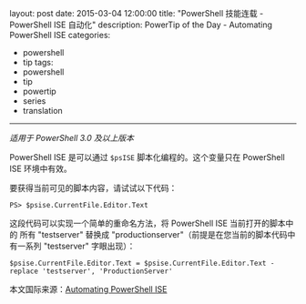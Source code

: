 ﻿layout: post
date: 2015-03-04 12:00:00
title: "PowerShell 技能连载 - PowerShell ISE 自动化"
description: PowerTip of the Day - Automating PowerShell ISE
categories:
- powershell
- tip
tags:
- powershell
- tip
- powertip
- series
- translation
---
_适用于 PowerShell 3.0 及以上版本_

PowerShell ISE 是可以通过 `$psISE` 脚本化编程的。这个变量只在 PowerShell ISE 环境中有效。

要获得当前可见的脚本内容，请试试以下代码：

    PS> $psise.CurrentFile.Editor.Text 

这段代码可以实现一个简单的重命名方法，将 PowerShell ISE 当前打开的脚本中的 所有 "testserver" 替换成 "productionserver"（前提是在您当前的脚本代码中有一系列 "testserver" 字眼出现）：

    $psise.CurrentFile.Editor.Text = $psise.CurrentFile.Editor.Text -replace 'testserver', 'ProductionServer'

<!--more-->
本文国际来源：[Automating PowerShell ISE](http://powershell.com/cs/blogs/tips/archive/2015/03/04/automating-powershell-ise.aspx)
